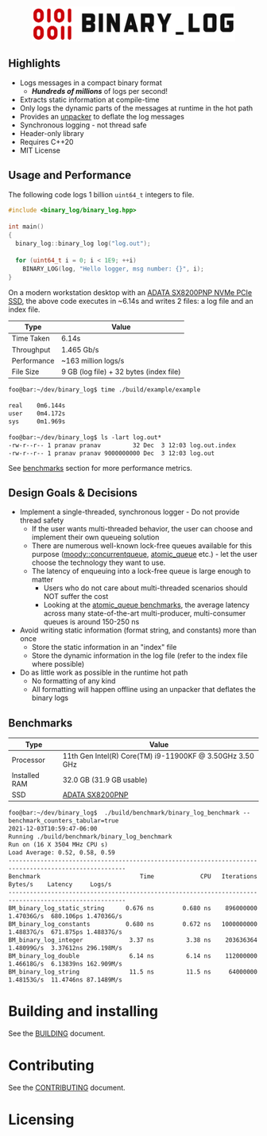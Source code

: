 <p align="center">
  <img height="70" src="images/logo.png"/>  
</p>

## Highlights

* Logs messages in a compact binary format
  * ***Hundreds of millions*** of logs per second!
* Extracts static information at compile-time
* Only logs the dynamic parts of the messages at runtime in the hot path
* Provides an [unpacker](https://github.com/p-ranav/binary_log/tree/master/tools/unpacker) to deflate the log messages
* Synchronous logging - not thread safe
* Header-only library
* Requires C++20
* MIT License

## Usage and Performance

The following code logs 1 billion `uint64_t` integers to file.

```cpp
#include <binary_log/binary_log.hpp>

int main()
{
  binary_log::binary_log log("log.out");

  for (uint64_t i = 0; i < 1E9; ++i)
    BINARY_LOG(log, "Hello logger, msg number: {}", i);
}
```

On a modern workstation desktop with an [ADATA SX8200PNP NVMe PCIe SSD](https://www.adata.com/upload/downloadfile/Datasheet_XPG%20SX8200%20Pro_EN_20181017.pdf), the above code executes in ~6.14s and writes 2 files: a log file and an index file.

| Type            | Value                                       |
| --------------- | ------------------------------------------- |
| Time Taken      | 6.14s                                       | 
| Throughput      | 1.465 Gb/s                                  |
| Performance     | ~163 million logs/s                         |
| File Size       | 9 GB (log file) + 32 bytes (index file)     |

```console
foo@bar:~/dev/binary_log$ time ./build/example/example

real    0m6.144s
user    0m4.172s
sys     0m1.969s

foo@bar:~/dev/binary_log$ ls -lart log.out*
-rw-r--r-- 1 pranav pranav         32 Dec  3 12:03 log.out.index
-rw-r--r-- 1 pranav pranav 9000000000 Dec  3 12:03 log.out
```

See [benchmarks](https://github.com/p-ranav/binary_log/blob/master/README.md#benchmarks) section for more performance metrics.

## Design Goals & Decisions

* Implement a single-threaded, synchronous logger - Do not provide thread safety
  - If the user wants multi-threaded behavior, the user can choose and implement their own queueing solution
  - There are numerous well-known lock-free queues available for this purpose ([moody::concurrentqueue](https://github.com/cameron314/concurrentqueue), [atomic_queue](https://github.com/max0x7ba/atomic_queue) etc.) - let the user choose the technology they want to use.
  - The latency of enqueuing into a lock-free queue is large enough to matter
    - Users who do not care about multi-threaded scenarios should NOT suffer the cost
    - Looking at the [atomic_queue benchmarks](https://max0x7ba.github.io/atomic_queue/html/benchmarks.html), the average latency across many state-of-the-art multi-producer, multi-consumer queues is around 150-250 ns
* Avoid writing static information (format string, and constants) more than once
  - Store the static information in an "index" file 
  - Store the dynamic information in the log file (refer to the index file where possible)
* Do as little work as possible in the runtime hot path
  - No formatting of any kind
  - All formatting will happen offline using an unpacker that deflates the binary logs

## Benchmarks

| Type            | Value                                                                                                     |
| --------------- | --------------------------------------------------------------------------------------------------------- |
| Processor       | 11th Gen Intel(R) Core(TM) i9-11900KF @ 3.50GHz   3.50 GHz                                                |
| Installed RAM   | 32.0 GB (31.9 GB usable)                                                                                  |
| SSD             | [ADATA SX8200PNP](https://www.adata.com/upload/downloadfile/Datasheet_XPG%20SX8200%20Pro_EN_20181017.pdf) |

```console
foo@bar:~/dev/binary_log$  ./build/benchmark/binary_log_benchmark --benchmark_counters_tabular=true
2021-12-03T10:59:47-06:00
Running ./build/benchmark/binary_log_benchmark
Run on (16 X 3504 MHz CPU s)
Load Average: 0.52, 0.58, 0.59
-------------------------------------------------------------------------------------------------------
Benchmark                            Time             CPU   Iterations    Bytes/s    Latency     Logs/s
-------------------------------------------------------------------------------------------------------
BM_binary_log_static_string      0.676 ns        0.680 ns    896000000 1.47036G/s  680.106ps 1.47036G/s
BM_binary_log_constants          0.680 ns        0.672 ns   1000000000 1.48837G/s  671.875ps 1.48837G/s
BM_binary_log_integer             3.37 ns         3.38 ns    203636364 1.48099G/s  3.37612ns 296.198M/s
BM_binary_log_double              6.14 ns         6.14 ns    112000000 1.46618G/s  6.13839ns 162.909M/s
BM_binary_log_string              11.5 ns         11.5 ns     64000000 1.48153G/s  11.4746ns 87.1489M/s
```

# Building and installing

See the [BUILDING](BUILDING.md) document.

# Contributing

See the [CONTRIBUTING](CONTRIBUTING.md) document.

# Licensing

<!--
Please go to https://choosealicense.com/ and choose a license that fits your
needs. GNU GPLv3 is a pretty nice option ;-)
-->
